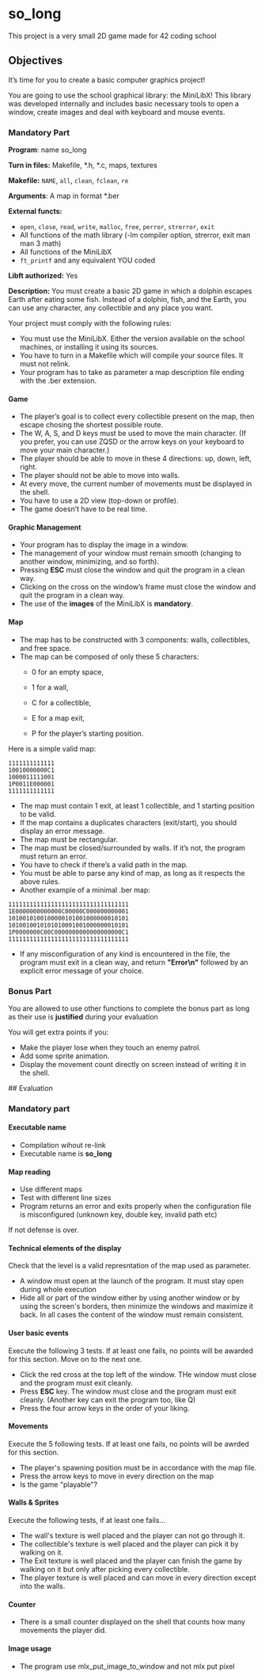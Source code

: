 # so_long
This project is a very small 2D game made for 42 coding school

## Objectives

It’s time for you to create a basic computer graphics project!

You are going to use the school graphical library: the MiniLibX! 
This library was developed internally and includes basic necessary tools to open a window, create images
and deal with keyboard and mouse events.

### Mandatory Part

**Program**: name so_long

**Turn in files:** Makefile, *.h, *.c, maps, textures

**Makefile:** `NAME`, `all`, `clean`, `fclean`, `re`

**Arguments**: A map in format *.ber

**External functs:** 

- `open`, `close`, `read`, `write`, `malloc`, `free`, `perror`, `strerror`, `exit`
- All functions of the math library (-lm compiler option,
strerror, exit
man man 3 math)
- All functions of the MiniLibX
- `ft_printf` and any equivalent YOU coded

**Libft authorized:** Yes

**Description:** You must create a basic 2D game in which a dolphin escapes Earth after eating some fish. Instead of a dolphin, fish, and the Earth, you can use any
character, any collectible and any place you want.

Your project must comply with the following rules:
- You must use the MiniLibX. Either the version available on the school machines,
or installing it using its sources.
- You have to turn in a Makefile which will compile your source files. It must not
relink.
- Your program has to take as parameter a map description file ending with the .ber
extension.

#### Game
- The player’s goal is to collect every collectible present on the map, then escape
chosing the shortest possible route.
- The W, A, S, and D keys must be used to move the main character. (If you prefer, you can use ZQSD or the arrow keys on your keyboard to
move your main character.)
- The player should be able to move in these 4 directions: up, down, left, right.
- The player should not be able to move into walls.
- At every move, the current number of movements must be displayed in the shell.
- You have to use a 2D view (top-down or profile).
- The game doesn’t have to be real time.

#### Graphic Management
- Your program has to display the image in a window.
- The management of your window must remain smooth (changing to another window, minimizing, and so forth).
- Pressing **ESC** must close the window and quit the program in a clean way.
- Clicking on the cross on the window’s frame must close the window and quit the
program in a clean way.
- The use of the **images** of the MiniLibX is **mandatory**.

#### Map
- The map has to be constructed with 3 components: walls, collectibles, and free
space.
- The map can be composed of only these 5 characters:
  - 0 for an empty space,

  - 1 for a wall,

  - C for a collectible,

  - E for a map exit,

  - P for the player’s starting position.

Here is a simple valid map:
```
1111111111111
10010000000C1
1000011111001
1P0011E000001
1111111111111
````

- The map must contain 1 exit, at least 1 collectible, and 1 starting position to
be valid.
- If the map contains a duplicates characters (exit/start), you should
display an error message.
- The map must be rectangular.
- The map must be closed/surrounded by walls. If it’s not, the program must return
an error.
- You have to check if there’s a valid path in the map.
- You must be able to parse any kind of map, as long as it respects the above rules.
- Another example of a minimal .ber map:
```
1111111111111111111111111111111111
1E0000000000000C00000C000000000001
1010010100100000101001000000010101
1010010010101010001001000000010101
1P0000000C00C0000000000000000000C1
1111111111111111111111111111111111
```

- If any misconfiguration of any kind is encountered in the file, the program must
exit in a clean way, and return **"Error\n"** followed by an explicit error message of
your choice.

### Bonus Part
You are allowed to use other functions to complete the bonus part as long as their
use is **justified** during your evaluation

You will get extra points if you:
- Make the player lose when they touch an enemy patrol.
- Add some sprite animation.
- Display the movement count directly on screen instead of writing it in the shell.

## Evaluation

### Mandatory part

#### Executable name
- Compilation wihout re-link
- Executable name is **so_long**

#### Map reading
- Use different maps
- Test with different line sizes
- Program returns an error and exits properly when the configuration file is misconfigured (unknown key, double key, invalid path etc)

If not defense is over.

#### Technical elements of the display

Check that the level is a valid represntation of the map used as parameter.
- A window must open at the launch of the program. It must stay open during whole execution
- Hide all or part of the window either by using another window or by using the screen's borders, then minimize the windows and maximize it back. In all cases the content of the window must remain consistent.

#### User basic events

Execute the following 3 tests. If at least one fails, no points will be awarded for this section. Move on to the next one.

- Click the red cross at the top left of the window. THe window must close and the program must exit cleanly.
- Press **ESC** key. The window must close and the program must exit cleanly. (Another key can exit the program too, like Q)
- Press the four arrow keys in the order of your liking.

#### Movements

Execute the 5 following tests. If at least one fails, no points will be awrded for this section.
- The player's spawning position must be in accordance with the map file.
- Press the arrow keys to move in every direction on the map
- Is the game "playable"?

#### Walls & Sprites

Execute the following tests, if at least one fails...

- The wall's texture is well placed and the player can not go through it.
- The collectible's texture is well placed and the player can pick it by walking on it.
- The Exit texture is well placed and the player can finish the game by walking on it but only after picking every collectible.
- The player texture is well placed and can move in every direction except into the walls.

#### Counter
- There is a small counter displayed on the shell that counts how many movements the player did.

#### Image usage
- The program use mlx\_put\_image\_to\_window and not mlx put pixel
